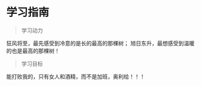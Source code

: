 # 学习指南

> 学习动力

狂风将至，最先感受到冷意的是长的最高的那棵树；
旭日东升，最想感受到温暖的也是最高的那棵树！

> 学习目标

能打败我的，只有女人和酒精，而不是加班，奥利给！！！


